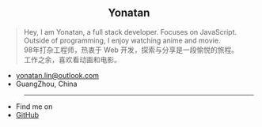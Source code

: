 <h2 style="text-align: center;">Yonatan</h2>

> Hey, I am Yonatan, a full stack developer. Focuses on JavaScript.  
> Outside of programming, I enjoy watching anime and movie.  
> 98年打杂工程师，热衷于 Web 开发，探索与分享是一段愉悦的旅程。  
> 工作之余，喜欢看动画和电影。  
* <Icon class="icon-email"></Icon><a href="mailto:yonatan.lin@outlook.com" target="_blank">yonatan.lin@outlook.com</a>
* <Icon class="icon-location"></Icon><a style="text-decoration:unset;cursor:text;" href="javascript:void(0);">GuangZhou, China</a>
> ------------

* Find me on
* [<Icon class="icon-github"></Icon>GitHub](http://github.com/yonatan-d)
<!-- * [<Icon class="icon-weibo"></Icon>微博](/weibo) -->
<!-- * [<Icon class="icon-bilibili"></Icon>哔哩哔哩](/bilibili) -->

